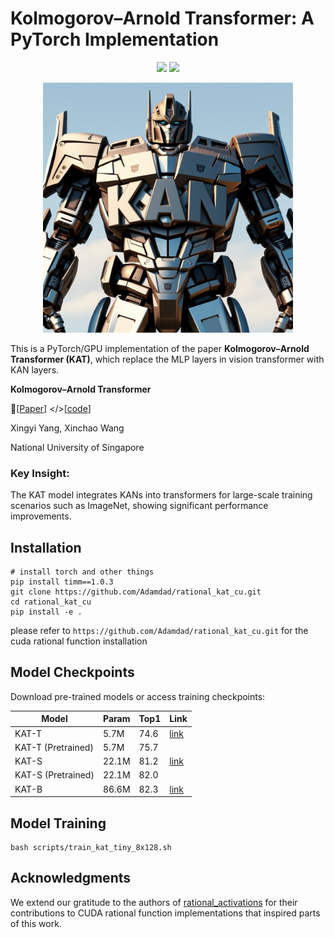 # Kolmogorov–Arnold Transformer: A PyTorch Implementation

<p align="center">
<a href="https://arxiv.org/abs/2405.07992" alt="arXiv">
    <img src="https://img.shields.io/badge/arXiv-2405.07992-b31b1b.svg?style=flat" /></a>
<a href="https://colab.research.google.com/drive/1DTJRsPczV0pOwmFhEjSWyI2NqQoR_u-K?usp=sharing" alt="Colab">
    <img src="https://colab.research.google.com/assets/colab-badge.svg" /></a>
</p>

<p align="center">
<img src="assets/KAT.png" width="400"> <br>
</p>

This is a PyTorch/GPU implementation of the paper **Kolmogorov–Arnold Transformer (KAT)**, which replace the MLP layers in vision transformer with KAN layers.

**Kolmogorov–Arnold Transformer**

 📝[[Paper](https://arxiv.org/abs/2407.06182)] </>[[code](https://github.com/Adamdad/kat)]

Xingyi Yang, Xinchao Wang

National University of Singapore

### Key Insight:

The KAT model integrates KANs into transformers for large-scale training scenarios such as ImageNet, showing significant performance improvements.

## Installation

```shell
# install torch and other things
pip install timm==1.0.3
git clone https://github.com/Adamdad/rational_kat_cu.git
cd rational_kat_cu
pip install -e .
```
please refer to `https://github.com/Adamdad/rational_kat_cu.git` for the cuda rational function installation

## Model Checkpoints
Download pre-trained models or access training checkpoints:

|Model | Param| Top1 |Link|
| ---|---|---| ---|
|KAT-T| 5.7M | 74.6| [link](https://github.com/Adamdad/kat/releases/download/checkpoint/kat_small_patch16_224_32487885cf13d2c14e461c9016fac8ad43f7c769171f132530941e930aeb5fe2.pth)
|KAT-T (Pretrained)| 5.7M | 75.7| |
|KAT-S| 22.1M | 81.2| [link](https://github.com/Adamdad/kat/releases/download/checkpoint/kat_tiny_patch16_224_1f3ad3b2e69821f3d412f2924cf159a0e266f142d739cb68f68f796f5a0fe289.pth)
|KAT-S (Pretrained)|22.1M | 82.0|
| KAT-B|86.6M| 82.3 | [link](https://github.com/Adamdad/kat/releases/download/checkpoint/kat_base_patch16_224_abff874d925d756d15cde97303f772a3460ddbd44b9c53fb9ce5cf15be230fb6.pth)

## Model Training

```shell
bash scripts/train_kat_tiny_8x128.sh
```

## Acknowledgments
We extend our gratitude to the authors of [rational_activations]() for their contributions to CUDA rational function implementations that inspired parts of this work.